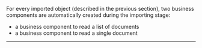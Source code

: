For every imported object (described in the previous section), two business components are automatically created during the importing stage:

* a business component to read a list of documents
* a business component to read a single document


                

---


